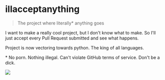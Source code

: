 # illacceptanything

> The project where literally* anything goes

I want to make a really cool project, but I don't know what to make. So I'll just accept
every Pull Request submitted and see what happens.

Project is now vectoring towards python. The king of all languages.

\* No porn. Nothing illegal. Can't violate GitHub terms of service. Don't be a dick.

![](https://i.imgur.com/ehUtz.gif)
